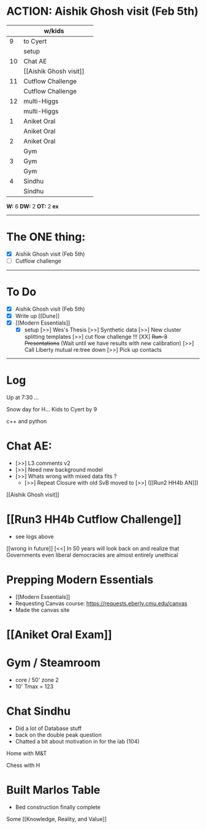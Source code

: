 # ACTION:  Aishik Ghosh visit (Feb 5th)

|     | w/kids                 |     |
| --- | ---------------------- | --- |
| 9   | to Cyert               |     |
|     | setup                  |     |
| 10  | Chat AE                |     |
|     | [[Aishik Ghosh visit]] |     |
| 11  | Cutflow Challenge      |     |
|     | Cutflow Challenge      |     |
| 12  | multi-Higgs            |     |
|     | multi-Higgs            |     |
| 1   | Aniket Oral            |     |
|     | Aniket Oral            |     |
| 2   | Aniket Oral            |     |
|     | Gym                    |     |
| 3   | Gym                    |     |
|     | Gym                    |     |
| 4   | Sindhu                 |     |
|     | Sindhu                 |     |

**W:** 6 
**DW:** 2
**OT:** 2
**ex** 

---
# The ONE thing: 
- [x]  Aishik Ghosh visit (Feb 5th)
- [ ] Cutflow challenge 

---
# To Do

- [x]  Aishik Ghosh visit (Feb 5th)
- [x]  Write up [[Dune]]
- [x] [[Modern Essentials]]
	- [x] setup 
 [>>] Wes's Thesis
 [>>] Synthetic data
	[>>] New cluster splitting templates
	[>>] cut flow challenge !!!
	[XX] ~~Run-3 Presentations~~ (Wait until we have results with new calibration) 
 [>>] Call Liberty mutual re:tree down
 [>>] Pick up contacts

---

# Log

Up at 7:30 ... 

Snow day for H... Kids to Cyert by 9

c++ and python

# Chat AE: 
- [>>] L3 comments v2
- [>>] Need new background model
- [>>] Whats wrong with mixed data fits ?
	- [>>] Repeat Closure with old SvB
moved to [>>] ([[Run2 HH4b AN]])

[[Aishik Ghosh visit]]

# [[Run3 HH4b Cutflow Challenge]]
- see logs above


[[wrong in future]] [<<] In 50 years will look back on and realize that Governments even liberal democracies are almost entirely unethical


# Prepping Modern Essentials
- [[Modern Essentials]]
- Requesting Canvas course: https://requests.eberly.cmu.edu/canvas
- Made the canvas site

# [[Aniket Oral  Exam]]


# Gym / Steamroom
- core / 50' zone 2
- 10' Tmax = 123

# Chat Sindhu 
- Did a lot of Database stuff
- back on the double peak question
- Chatted a bit about motivation in for the lab (104)

Home with M&T 

Chess with H

# Built Marlos Table
- Bed construction finally complete 

Some [[Knowledge, Reality, and Value]]

